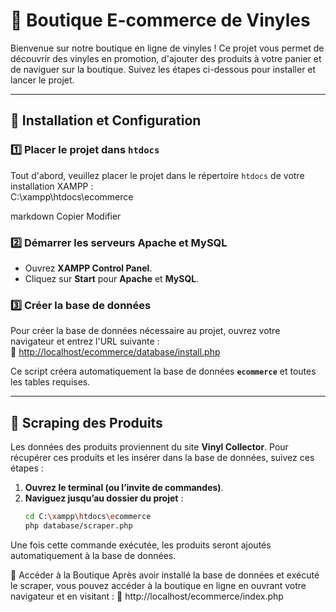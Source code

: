 # 🎵 Boutique E-commerce de Vinyles

Bienvenue sur notre boutique en ligne de vinyles ! Ce projet vous permet de découvrir des vinyles en promotion, d'ajouter des produits à votre panier et de naviguer sur la boutique. Suivez les étapes ci-dessous pour installer et lancer le projet.

---

## 📌 Installation et Configuration

### 1️⃣ **Placer le projet dans `htdocs`**

Tout d'abord, veuillez placer le projet dans le répertoire `htdocs` de votre installation XAMPP :  
C:\xampp\htdocs\ecommerce

markdown
Copier
Modifier

### 2️⃣ **Démarrer les serveurs Apache et MySQL**

- Ouvrez **XAMPP Control Panel**.
- Cliquez sur **Start** pour **Apache** et **MySQL**.

### 3️⃣ **Créer la base de données**

Pour créer la base de données nécessaire au projet, ouvrez votre navigateur et entrez l'URL suivante :  
🔗 [http://localhost/ecommerce/database/install.php](http://localhost/ecommerce/database/install.php)

Ce script créera automatiquement la base de données **`ecommerce`** et toutes les tables requises.

---

## 📌 Scraping des Produits

Les données des produits proviennent du site **Vinyl Collector**. Pour récupérer ces produits et les insérer dans la base de données, suivez ces étapes :

1. **Ouvrez le terminal (ou l’invite de commandes)**.
2. **Naviguez jusqu’au dossier du projet** :
   ```bash
   cd C:\xampp\htdocs\ecommerce
   php database/scraper.php
   ```

Une fois cette commande exécutée, les produits seront ajoutés automatiquement à la base de données.

📌 Accéder à la Boutique
Après avoir installé la base de données et exécuté le scraper, vous pouvez accéder à la boutique en ligne en ouvrant votre navigateur et en visitant :
🔗 http://localhost/ecommerce/index.php
